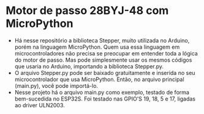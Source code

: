 # Motor de passo 28BYJ-48 com MicroPython
- Há nesse repositório a biblioteca Stepper, muito utilizada no Arduino, porém na linguagem MicroPython. Quem usa essa linguagem em microcontroladores não precisa se preocupar em entender toda a lógica do motor de passo. Mas pode simplesmente usar os mesmos códigos que usaria no Arduino, importando a biblioteca Stepper.py.
- O arquivo Stepper.py pode ser baixado gratuitamente e inserida no seu microcontrolador que usa MicroPython. Então, no arquivo principal (main.py), você pode importá-lo.
- Nesse projeto há o arquivo main.py como exemplo, testado de forma bem-sucedida no ESP32S. Foi testado nas GPIO'S 19, 18, 5 e 17, ligadas ao driver ULN2003.
